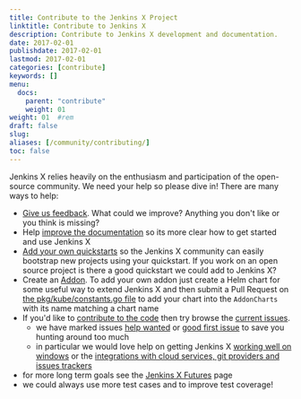```yaml
---
title: Contribute to the Jenkins X Project
linktitle: Contribute to Jenkins X
description: Contribute to Jenkins X development and documentation.
date: 2017-02-01
publishdate: 2017-02-01
lastmod: 2017-02-01
categories: [contribute]
keywords: []
menu:
  docs:
    parent: "contribute"
    weight: 01
weight: 01	#rem
draft: false
slug:
aliases: [/community/contributing/]
toc: false
---
```


Jenkins X relies heavily on the enthusiasm and participation of the open-source community. We need your help so please dive in! There are many ways to help:


* [Give us feedback](https://jenkins-x.io/community/). What could we improve? Anything you don't like or you think is missing?
* Help [improve the documentation](/contribute/documentation/) so its more clear how to get started and use Jenkins X
* [Add your own quickstarts](/developing/create-quickstart/#adding-your-own-quickstarts) so the Jenkins X community can easily bootstrap new projects using your quickstart. If you work on an open source project is there a good quickstart we could add to Jenkins X? 
* Create an [Addon](/about/features/#applications). To add your own addon just create a Helm chart for some useful way to extend Jenkins X and then submit a Pull Request on [the pkg/kube/constants.go file](https://github.com/jenkins-x/jx/blob/master/pkg/kube/constants.go#L32-L50) to add your chart into the `AddonCharts` with its name matching a chart name
* If you'd like to [contribute to the code](https://jenkins-x.io/contribute/development/) then try browse the [current issues](https://github.com/jenkins-x/jx/issues).
  * we have marked issues [help wanted](https://github.com/jenkins-x/jx/issues?q=is%3Aopen+is%3Aissue+label%3A%22help+wanted%22) or [good first issue](https://github.com/jenkins-x/jx/issues?q=is%3Aopen+is%3Aissue+label%3A%22good+first+issue%22) to save you hunting around too much
  * in particular we would love help on getting Jenkins X [working well on windows](https://github.com/jenkins-x/jx/issues?q=is%3Aopen+is%3Aissue+label%3Awindows) or the [integrations with cloud services, git providers and issues trackers](https://github.com/jenkins-x/jx/issues?q=is%3Aissue+is%3Aopen+label%3Aintegrations)
 * for more long term goals see the [Jenkins X Futures](https://jenkins-x.io/contribute/roadmap) page
 * we could always use more test cases and to improve test coverage!
